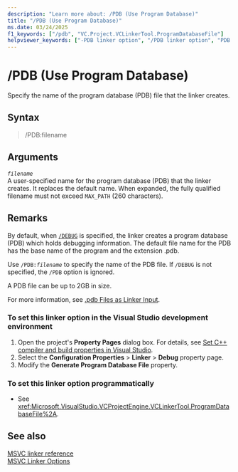 ```yaml
---
description: "Learn more about: /PDB (Use Program Database)"
title: "/PDB (Use Program Database)"
ms.date: 03/24/2025
f1_keywords: ["/pdb", "VC.Project.VCLinkerTool.ProgramDatabaseFile"]
helpviewer_keywords: ["-PDB linker option", "/PDB linker option", "PDB linker option", "PDB files, creating", ".pdb files, creating"]
---
```

# /PDB (Use Program Database)

Specify the name of the program database (PDB) file that the linker creates.

## Syntax

> /PDB:filename

## Arguments

*`filename`*\
A user-specified name for the program database (PDB) that the linker creates. It replaces the default name. When expanded, the fully qualified filename must not exceed `MAX_PATH` (260 characters).

## Remarks

By default, when [`/DEBUG`](debug-generate-debug-info.md) is specified, the linker creates a program database (PDB) which holds debugging information. The default file name for the PDB has the base name of the program and the extension .pdb.

Use `/PDB:`*`filename`* to specify the name of the PDB file. If `/DEBUG` is not specified, the `/PDB` option is ignored.

A PDB file can be up to 2GB in size.

For more information, see [.pdb Files as Linker Input](dot-pdb-files-as-linker-input.md).

### To set this linker option in the Visual Studio development environment

1. Open the project's **Property Pages** dialog box. For details, see [Set C++ compiler and build properties in Visual Studio](../working-with-project-properties.md).
1. Select the **Configuration Properties** > **Linker** > **Debug** property page.
1. Modify the **Generate Program Database File** property.

### To set this linker option programmatically

- See <xref:Microsoft.VisualStudio.VCProjectEngine.VCLinkerTool.ProgramDatabaseFile%2A>.

## See also

[MSVC linker reference](linking.md)\
[MSVC Linker Options](linker-options.md)
